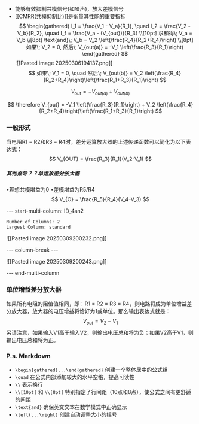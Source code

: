 
- 能够有效抑制共模信号(如噪声)，放大差模信号
- [[CMRR(共模抑制比)]]是衡量其性能的重要指标
$$
\begin{gathered}
I_1 = \frac{V_1 - V_a}{R_1}, \quad I_2 = \frac{V_2 - V_b}{R_2}, \quad I_f = \frac{V_a - (V_{out})}{R_3} \\[10pt]
求和得\; V_a = V_b \\[8pt]
\text{and}\; V_b = V_2 \left(\frac{R_4}{R_2+R_4}\right) \\[8pt]
如果\; V_2 = 0, 然后\; V_{out(a)} = -V_1 \left(\frac{R_3}{R_1}\right)
\end{gathered}
$$![[Pasted image 20250306194137.png]]$$
如果\; V_1 = 0, \quad 然后\; V_{out(b)} = V_2 \left(\frac{R_4}{R_2+R_4}\right)\left(\frac{R_1+R_3}{R_1}\right)
$$

$$
V_{out} = -V_{out(a)} + V_{out(b)}
$$

$$
\therefore V_{out} = -V_1 \left(\frac{R_3}{R_1}\right) + V_2 \left(\frac{R_4}{R_2+R_4}\right)\left(\frac{R_1+R_3}{R_1}\right)
$$

### 一般形式 
当电阻R1 = R2和R3 = R4时，差分运算放大器的上述传递函数可以简化为以下表达式： $$ V_{OUT} = \frac{R_3}{R_1}(V_2-V_1) $$ 
##### 其他推导？？单运放差分放大器

•理想共模增益为0
•差模增益为R5/R4
$$ V_{O} = \frac{R_5}{R_4}(V_4-V_3) $$

--- start-multi-column: ID_4an2
```column-settings
Number of Columns: 2
Largest Column: standard
```

![[Pasted image 20250309200232.png]]

--- column-break ---

![[Pasted image 20250309200243.png]]


--- end-multi-column



### 单位增益差分放大器 
如果所有电阻的阻值值相同，即：R1 = R2 = R3 = R4，则电路将成为单位增益差分放大器，放大器的电压增益将恰好为1或单位。那么输出表达式就是： $$ V_{out} = V_2 - V_1 $$另请注意，如果输入V1高于输入V2，则输出电压总和将为负；如果V2高于V1，则输出电压总和将为正。



### P.s. Markdown 
- `\begin{gathered}...\end{gathered}` 创建一个整体居中的公式组
- `\quad` 在公式内部添加较大的水平空格，提高可读性
- `\\` 表示换行
- `\\[10pt]` 和 `\\[8pt]` 特别指定了行间距（10点和8点），使公式之间有更舒适的间距
- `\text{and}` 确保英文文本在数学模式中正确显示
- `\left(...\right)` 创建自动调整大小的括号


